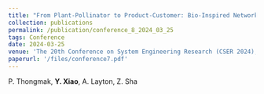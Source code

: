 ```yaml
---
title: "From Plant-Pollinator to Product-Customer: Bio-Inspired Network Modularity Analysis in Design for Market Systems"
collection: publications
permalink: /publication/conference_8_2024_03_25
tags: Conference
date: 2024-03-25
venue: 'The 20th Conference on System Engineering Research (CSER 2024), Tucson, AZ, March 25-27, 2024.'
paperurl: '/files/conference7.pdf'
---
```

P. Thongmak, **Y. Xiao**, A. Layton, Z. Sha
